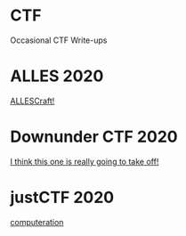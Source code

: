 # CTF
Occasional CTF Write-ups

# ALLES 2020
[ALLESCraft!](ALLES2020/ALLESCraft/writeup.md)

# Downunder CTF 2020
[I think this one is really going to take off!](DUC2020/osint/I_think_this_one_is_really_going_to_take_off/writeup.md)

# justCTF 2020
[computeration](JUSTCAT2020/web/computeration/writeup.md)
